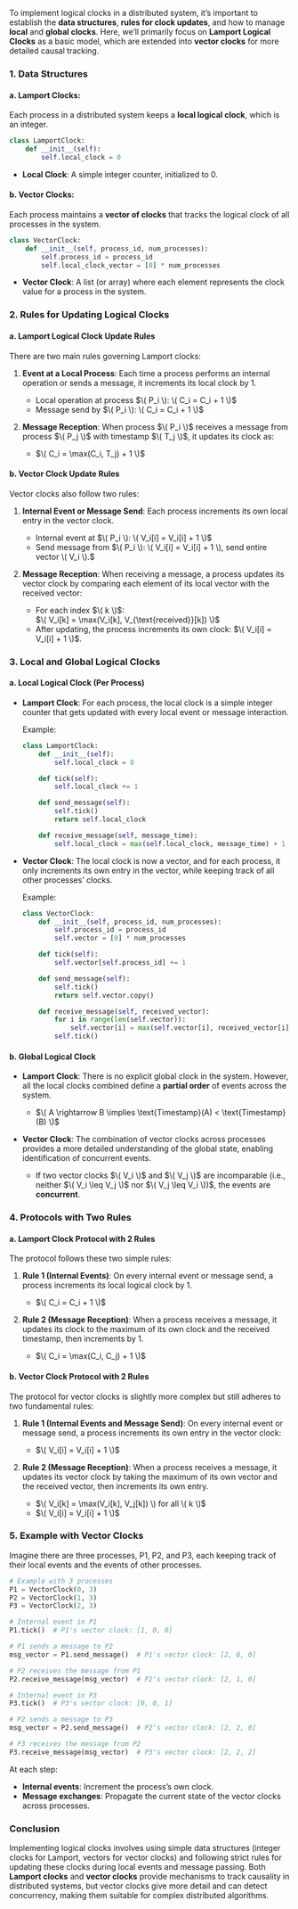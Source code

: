 To implement logical clocks in a distributed system, it’s important to establish the **data structures**, **rules for clock updates**, and how to manage **local** and **global clocks**. Here, we’ll primarily focus on **Lamport Logical Clocks** as a basic model, which are extended into **vector clocks** for more detailed causal tracking.

### 1. **Data Structures**

#### a. **Lamport Clocks**:
Each process in a distributed system keeps a **local logical clock**, which is an integer.

```python
class LamportClock:
    def __init__(self):
        self.local_clock = 0
```

- **Local Clock**: A simple integer counter, initialized to 0.
  
#### b. **Vector Clocks**:
Each process maintains a **vector of clocks** that tracks the logical clock of all processes in the system.

```python
class VectorClock:
    def __init__(self, process_id, num_processes):
        self.process_id = process_id
        self.local_clock_vector = [0] * num_processes
```

- **Vector Clock**: A list (or array) where each element represents the clock value for a process in the system.

### 2. **Rules for Updating Logical Clocks**

#### a. **Lamport Logical Clock Update Rules**

There are two main rules governing Lamport clocks:

1. **Event at a Local Process**: Each time a process performs an internal operation or sends a message, it increments its local clock by 1.
   - Local operation at process $\( P_i \): \( C_i = C_i + 1 \)$
   - Message send by $\( P_i \): \( C_i = C_i + 1 \)$
   
2. **Message Reception**: When process $\( P_i \)$ receives a message from process $\( P_j \)$ with timestamp $\( T_j \)$, it updates its clock as:
   - $\( C_i = \max(C_i, T_j) + 1 \)$

#### b. **Vector Clock Update Rules**

Vector clocks also follow two rules:

1. **Internal Event or Message Send**: Each process increments its own local entry in the vector clock.
   - Internal event at $\( P_i \): \( V_i[i] = V_i[i] + 1 \)$
   - Send message from $\( P_i \): \( V_i[i] = V_i[i] + 1 \), send entire vector \( V_i \).$

2. **Message Reception**: When receiving a message, a process updates its vector clock by comparing each element of its local vector with the received vector:
   - For each index $\( k \)$:  
     $\( V_i[k] = \max(V_i[k], V_{\text{received}}[k]) \)$
   - After updating, the process increments its own clock: $\( V_i[i] = V_i[i] + 1 \)$.

### 3. **Local and Global Logical Clocks**

#### a. **Local Logical Clock (Per Process)**
- **Lamport Clock**: For each process, the local clock is a simple integer counter that gets updated with every local event or message interaction.
  
  Example:
  ```python
  class LamportClock:
      def __init__(self):
          self.local_clock = 0

      def tick(self):
          self.local_clock += 1

      def send_message(self):
          self.tick()
          return self.local_clock

      def receive_message(self, message_time):
          self.local_clock = max(self.local_clock, message_time) + 1
  ```

- **Vector Clock**: The local clock is now a vector, and for each process, it only increments its own entry in the vector, while keeping track of all other processes’ clocks.

  Example:
  ```python
  class VectorClock:
      def __init__(self, process_id, num_processes):
          self.process_id = process_id
          self.vector = [0] * num_processes

      def tick(self):
          self.vector[self.process_id] += 1

      def send_message(self):
          self.tick()
          return self.vector.copy()

      def receive_message(self, received_vector):
          for i in range(len(self.vector)):
              self.vector[i] = max(self.vector[i], received_vector[i])
          self.tick()
  ```

#### b. **Global Logical Clock**
- **Lamport Clock**: There is no explicit global clock in the system. However, all the local clocks combined define a **partial order** of events across the system.
  - $\( A \rightarrow B \implies \text{Timestamp}(A) < \text{Timestamp}(B) \)$

- **Vector Clock**: The combination of vector clocks across processes provides a more detailed understanding of the global state, enabling identification of concurrent events.
  - If two vector clocks $\( V_i \)$ and $\( V_j \)$ are incomparable (i.e., neither $\( V_i \leq V_j \)$ nor $\( V_j \leq V_i \))$, the events are **concurrent**.

### 4. **Protocols with Two Rules**

#### a. **Lamport Clock Protocol with 2 Rules**
The protocol follows these two simple rules:

1. **Rule 1 (Internal Events)**: On every internal event or message send, a process increments its local logical clock by 1.
   - $\( C_i = C_i + 1 \)$

2. **Rule 2 (Message Reception)**: When a process receives a message, it updates its clock to the maximum of its own clock and the received timestamp, then increments by 1.
   - $\( C_i = \max(C_i, C_j) + 1 \)$

#### b. **Vector Clock Protocol with 2 Rules**
The protocol for vector clocks is slightly more complex but still adheres to two fundamental rules:

1. **Rule 1 (Internal Events and Message Send)**: On every internal event or message send, a process increments its own entry in the vector clock:
   - $\( V_i[i] = V_i[i] + 1 \)$

2. **Rule 2 (Message Reception)**: When a process receives a message, it updates its vector clock by taking the maximum of its own vector and the received vector, then increments its own entry.
   - $\( V_i[k] = \max(V_i[k], V_j[k]) \) for all \( k \)$
   - $\( V_i[i] = V_i[i] + 1 \)$

### 5. **Example with Vector Clocks**

Imagine there are three processes, P1, P2, and P3, each keeping track of their local events and the events of other processes.

```python
# Example with 3 processes
P1 = VectorClock(0, 3)
P2 = VectorClock(1, 3)
P3 = VectorClock(2, 3)

# Internal event in P1
P1.tick()  # P1's vector clock: [1, 0, 0]

# P1 sends a message to P2
msg_vector = P1.send_message()  # P1's vector clock: [2, 0, 0]

# P2 receives the message from P1
P2.receive_message(msg_vector)  # P2's vector clock: [2, 1, 0]

# Internal event in P3
P3.tick()  # P3's vector clock: [0, 0, 1]

# P2 sends a message to P3
msg_vector = P2.send_message()  # P2's vector clock: [2, 2, 0]

# P3 receives the message from P2
P3.receive_message(msg_vector)  # P3's vector clock: [2, 2, 2]
```

At each step:
- **Internal events**: Increment the process’s own clock.
- **Message exchanges**: Propagate the current state of the vector clocks across processes.

### Conclusion

Implementing logical clocks involves using simple data structures (integer clocks for Lamport, vectors for vector clocks) and following strict rules for updating these clocks during local events and message passing. Both **Lamport clocks** and **vector clocks** provide mechanisms to track causality in distributed systems, but vector clocks give more detail and can detect concurrency, making them suitable for complex distributed algorithms.
